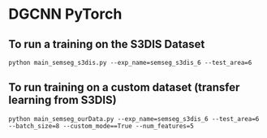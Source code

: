 # DGCNN PyTorch

## To run a training on the S3DIS Dataset
```
python main_semseg_s3dis.py --exp_name=semseg_s3dis_6 --test_area=6 
```

## To run training on a custom dataset (transfer learning from S3DIS)
```
python main_semseg_ourData.py --exp_name=semseg_s3dis_6 --test_area=6 --batch_size=8 --custom_mode==True --num_features=5
```
